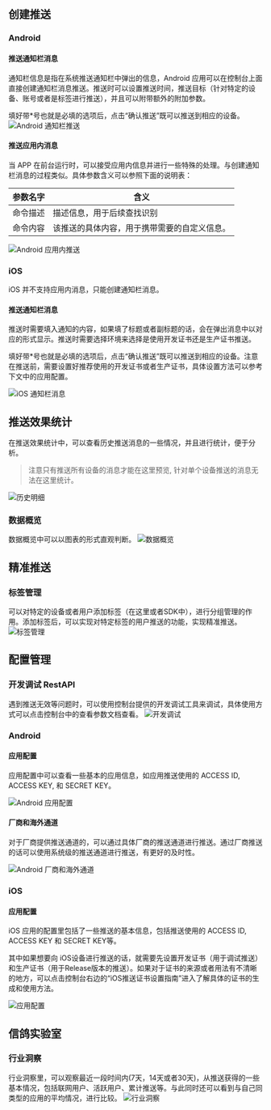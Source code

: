 ## 创建推送
### Android
#### 推送通知栏消息
通知栏信息是指在系统推送通知栏中弹出的信息，Android 应用可以在控制台上面直接创建通知栏消息推送。推送时可以设置推送时间，推送目标（针对特定的设备、账号或者是标签进行推送），并且可以附带额外的附加参数。

填好带*号也就是必填的选项后，点击“确认推送”既可以推送到相应的设备。
![Android 通知栏推送](http://tacimg-1253960454.cos.ap-guangzhou.myqcloud.com/guides/%E4%BF%A1%E9%B8%BD-%E5%88%9B%E5%BB%BA%E6%8E%A8%E9%80%81-android-%E9%80%9A%E7%9F%A5%E6%A0%8F%E6%B6%88%E6%81%AF.png)
#### 推送应用内消息
当 APP 在前台运行时，可以接受应用内信息并进行一些特殊的处理。与创建通知栏消息的过程类似。具体参数含义可以参照下面的说明表：

|参数名字|含义|
|-------|-----|
|命令描述|描述信息，用于后续查找识别|
|命令内容|该推送的具体内容，用于携带需要的自定义信息。|
![Android 应用内推送](http://tacimg-1253960454.cos.ap-guangzhou.myqcloud.com/guides/%E4%BF%A1%E9%B8%BD-%E5%88%9B%E5%BB%BA%E6%8E%A8%E9%80%81-android-%E5%BA%94%E7%94%A8%E5%86%85%E6%8E%A8%E9%80%81.png)
### iOS
iOS 并不支持应用内消息，只能创建通知栏消息。
#### 推送通知栏消息
推送时需要填入通知的内容，如果填了标题或者副标题的话，会在弹出消息中以对应的形式显示。推送时需要选择环境来选择是使用开发证书还是生产证书推送。

填好带*号也就是必填的选项后，点击“确认推送”既可以推送到相应的设备。注意在推送前，需要设置好推荐使用的开发证书或者生产证书，具体设置方法可以参考下文中的应用配置。

![iOS 通知栏消息](http://tacimg-1253960454.cos.ap-guangzhou.myqcloud.com/guides/%E4%BF%A1%E9%B8%BD-%E5%88%9B%E5%BB%BA%E6%8E%A8%E9%80%81-iOS.png)

## 推送效果统计
在推送效果统计中，可以查看历史推送消息的一些情况，并且进行统计，便于分析。

>注意只有推送所有设备的消息才能在这里预览, 针对单个设备推送的消息无法在这里统计。

![历史明细](http://tacimg-1253960454.cos.ap-guangzhou.myqcloud.com/guides/%E4%BF%A1%E9%B8%BD-%E6%95%88%E6%9E%9C%E6%8E%A8%E9%80%81-%E5%8E%86%E5%8F%B2%E6%98%8E%E7%BB%86.png)
### 数据概览
数据概览中可以以图表的形式直观判断。
![数据概览](http://tacimg-1253960454.cos.ap-guangzhou.myqcloud.com/guides/%E4%BF%A1%E9%B8%BD-%E6%95%88%E6%9E%9C%E7%BB%9F%E8%AE%A1-%E6%95%B0%E6%8D%AE%E6%A6%82%E8%A7%88.png)
## 精准推送
### 标签管理
可以对特定的设备或者用户添加标签（在这里或者SDK中），进行分组管理的作用。添加标签后，可以实现对特定标签的用户推送的功能，实现精准推送。
![标签管理](http://tacimg-1253960454.cos.ap-guangzhou.myqcloud.com/guides/%E4%BF%A1%E9%B8%BD-%E7%B2%BE%E5%87%86%E6%8E%A8%E9%80%81-%E6%A0%87%E7%AD%BE%E7%AE%A1%E7%90%86.png)
## 配置管理
### 开发调试 RestAPI
遇到推送无效等问题时，可以使用控制台提供的开发调试工具来调试，具体使用方式可以点击控制台中的查看参数文档查看。
![开发调试](http://tacimg-1253960454.cosgz.myqcloud.com/guides/%E4%BF%A1%E9%B8%BD-%E9%85%8D%E7%BD%AE%E7%AE%A1%E7%90%86-%E5%BC%80%E5%8F%91%E8%B0%83%E8%AF%95-RestAPI.png)
### Android
#### 应用配置
应用配置中可以查看一些基本的应用信息，如应用推送使用的 ACCESS ID, ACCESS KEY, 和 SECRET KEY。

![Android 应用配置](http://tacimg-1253960454.cosgz.myqcloud.com/guides/%E4%BF%A1%E9%B8%BD-%E9%85%8D%E7%BD%AE%E7%AE%A1%E7%90%86-%E5%BA%94%E7%94%A8%E9%85%8D%E7%BD%AE-android.png)
#### 厂商和海外通道
对于厂商提供推送通道的，可以通过具体厂商的推送通道进行推送。通过厂商推送的话可以使用系统级的推送通道进行推送，有更好的及时性。

![Android 厂商和海外通道](http://tacimg-1253960454.cosgz.myqcloud.com/guides/%E4%BF%A1%E9%B8%BD-%E9%85%8D%E7%BD%AE%E7%AE%A1%E7%90%86-%E5%8E%82%E5%95%86%E5%92%8C%E6%B5%B7%E5%A4%96%E9%80%9A%E9%81%93-Android.png)
### iOS
#### 应用配置
iOS 应用的配置里包括了一些推送的基本信息，包括推送使用的 ACCESS ID, ACCESS KEY 和 SECRET KEY等。

其中如果想要向 iOS设备进行推送的话，就需要先设置开发证书（用于调试推送）和生产证书（用于Release版本的推送）。如果对于证书的来源或者用法有不清晰的地方，可以点击控制台右边的“iOS推送证书设置指南”进入了解具体的证书的生成和使用方法。

![应用配置](http://tacimg-1253960454.cos.ap-guangzhou.myqcloud.com/guides/%E4%BF%A1%E9%B8%BD-%E5%BA%94%E7%94%A8%E9%85%8D%E7%BD%AE-iOS.png)

## 信鸽实验室
### 行业洞察
行业洞察里，可以观察最近一段时间内(7天，14天或者30天)，从推送获得的一些基本情况，包括联网用户、活跃用户、累计推送等。与此同时还可以看到与自己同类型的应用的平均情况，进行比较。
![行业洞察](http://tacimg-1253960454.cos.ap-guangzhou.myqcloud.com/guides/%E4%BF%A1%E9%B8%BD-%E4%BF%A1%E9%B8%BD%E5%AE%9E%E9%AA%8C%E5%AE%A4-%E8%A1%8C%E4%B8%9A%E6%B4%9E%E5%AF%9F.png)
